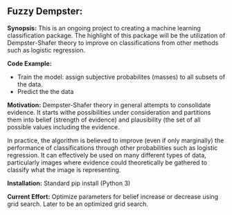 Fuzzy Dempster:
---------------

**Synopsis:**
This is an ongoing project to creating a machine learning classification package. The highlight of this package will be the utilization of Dempster-Shafer theory to improve on classifications from other methods such as logistic regression.

**Code Example:**
* Train the model: assign subjective probabilites (masses) to all subsets of the data.
* Predict the the data

**Motivation:**
Dempster-Shafer theory in general attempts to consolidate evidence. It starts withe possibilities under consideration and partitions them into belief (strength of evidence) and plausibility (the set of all possible values including the evidence. 

In practice, the algorithm is believed to improve (even if only marginally) the performance of classifications through other probabilities such as logistic regression. It can effectively be used on many different types of data, particularly images where evidence could theoretically be gathered to classify what the image is representing. 

**Installation:**
Standard pip install (Python 3)

**Current Effort:**
Optimize parameters for belief increase or decrease using grid search. Later to be an optimized grid search.
